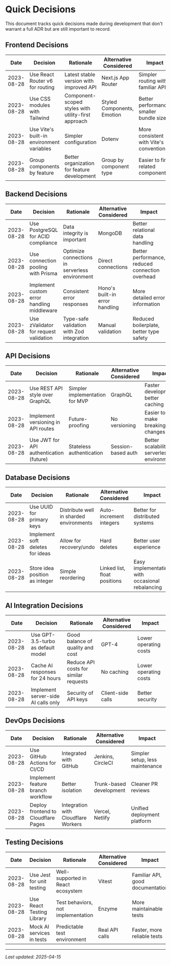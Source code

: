 # Quick Decisions

This document tracks quick decisions made during development that don't warrant a full ADR but are still important to record.

## Frontend Decisions

| Date       | Decision                                  | Rationale                                           | Alternative Considered     | Impact                                  |
| ---------- | ----------------------------------------- | --------------------------------------------------- | -------------------------- | --------------------------------------- |
| 2023-08-28 | Use React Router v6 for routing           | Latest stable version with improved API             | Next.js App Router         | Simpler routing with familiar API       |
| 2023-08-28 | Use CSS modules with Tailwind             | Component-scoped styles with utility-first approach | Styled Components, Emotion | Better performance, smaller bundle size |
| 2023-08-28 | Use Vite's built-in environment variables | Simpler configuration                               | Dotenv                     | More consistent with Vite's conventions |
| 2023-08-28 | Group components by feature               | Better organization for feature development         | Group by component type    | Easier to find related components       |

## Backend Decisions

| Date       | Decision                                   | Rationale                                      | Alternative Considered         | Impact                                          |
| ---------- | ------------------------------------------ | ---------------------------------------------- | ------------------------------ | ----------------------------------------------- |
| 2023-08-28 | Use PostgreSQL for ACID compliance         | Data integrity is important                    | MongoDB                        | Better relational data handling                 |
| 2023-08-28 | Use connection pooling with Prisma         | Optimize connections in serverless environment | Direct connections             | Better performance, reduced connection overhead |
| 2023-08-28 | Implement custom error handling middleware | Consistent error responses                     | Hono's built-in error handling | More detailed error information                 |
| 2023-08-28 | Use zValidator for request validation      | Type-safe validation with Zod integration      | Manual validation              | Reduced boilerplate, better type safety         |

## API Decisions

| Date       | Decision                                | Rationale                      | Alternative Considered | Impact                                       |
| ---------- | --------------------------------------- | ------------------------------ | ---------------------- | -------------------------------------------- |
| 2023-08-28 | Use REST API style over GraphQL         | Simpler implementation for MVP | GraphQL                | Faster development, better caching           |
| 2023-08-28 | Implement versioning in API routes      | Future-proofing                | No versioning          | Easier to make breaking changes later        |
| 2023-08-28 | Use JWT for API authentication (future) | Stateless authentication       | Session-based auth     | Better scalability in serverless environment |

## Database Decisions

| Date       | Decision                         | Rationale                               | Alternative Considered       | Impact                                          |
| ---------- | -------------------------------- | --------------------------------------- | ---------------------------- | ----------------------------------------------- |
| 2023-08-28 | Use UUID for primary keys        | Distribute well in sharded environments | Auto-increment integers      | Better for distributed systems                  |
| 2023-08-28 | Implement soft deletes for ideas | Allow for recovery/undo                 | Hard deletes                 | Better user experience                          |
| 2023-08-28 | Store idea position as integer   | Simple reordering                       | Linked list, float positions | Easy implementation with occasional rebalancing |

## AI Integration Decisions

| Date       | Decision                            | Rationale                             | Alternative Considered | Impact                |
| ---------- | ----------------------------------- | ------------------------------------- | ---------------------- | --------------------- |
| 2023-08-28 | Use GPT-3.5-turbo as default model  | Good balance of quality and cost      | GPT-4                  | Lower operating costs |
| 2023-08-28 | Cache AI responses for 24 hours     | Reduce API costs for similar requests | No caching             | Lower operating costs |
| 2023-08-28 | Implement server-side AI calls only | Security of API keys                  | Client-side calls      | Better security       |

## DevOps Decisions

| Date       | Decision                            | Rationale                           | Alternative Considered  | Impact                          |
| ---------- | ----------------------------------- | ----------------------------------- | ----------------------- | ------------------------------- |
| 2023-08-28 | Use GitHub Actions for CI/CD        | Integrated with GitHub              | Jenkins, CircleCI       | Simpler setup, less maintenance |
| 2023-08-28 | Implement feature branch workflow   | Better isolation                    | Trunk-based development | Cleaner PR reviews              |
| 2023-08-28 | Deploy frontend to Cloudflare Pages | Integration with Cloudflare Workers | Vercel, Netlify         | Unified deployment platform     |

## Testing Decisions

| Date       | Decision                  | Rationale                          | Alternative Considered | Impact                           |
| ---------- | ------------------------- | ---------------------------------- | ---------------------- | -------------------------------- |
| 2023-08-28 | Use Jest for unit testing | Well-supported in React ecosystem  | Vitest                 | Familiar API, good documentation |
| 2023-08-28 | Use React Testing Library | Test behaviors, not implementation | Enzyme                 | More maintainable tests          |
| 2023-08-28 | Mock AI services in tests | Predictable test environment       | Real API calls         | Faster, more reliable tests      |

---

_Last updated: 2025-04-15_
